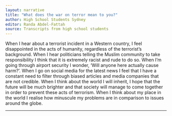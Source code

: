 ```yaml
---
layout: narrative
title: "What does the war on terror mean to you?"
author: High School Students Sydney
editor: Randa Abdel-Fattah
source: Transcripts from high school students
---
```



When I hear about a terrorist incident in a Western country, I feel disappointed in the acts of humanity, regardless of the terrorist’s background. When I hear politicians telling the Muslim community to take responsibility I think that it is extremely racist and rude to do so. When I’m going through airport security I wonder, ‘Will anyone here actually cause harm?’. When I go on social media for the latest news I feel that I have a constant need to filter through biased articles and media companies that are not credible. When I think about the world I will inherit, I hope that the future will be much brighter and that society will manage to come together in order to prevent these acts of terrorism. When I think about my place in the world I realise how minuscule my problems are in comparison to issues around the globe.

---
